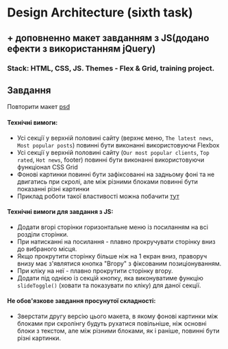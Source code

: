# Design Architecture (sixth task)
## + доповненно макет завданням з JS(додано ефекти з використанням jQuery)

### Stack: HTML, CSS, JS. Themes - Flex & Grid, training project.

## Завдання

Повторити макет [psd](./Design_Architecture.psd)

#### Технічні вимоги:
- Усі секції у верхній половині сайту (верхнє меню, `The latest news`, `Most popular posts`) повинні бути виконанні використовуючи Flexbox
- Усі секції у верхній половині сайту (`Our most popular clients`, `Top rated`, `Hot news`, footer) повинні бути виконанні використовуючи функціонал CSS Grid
- Фонові картинки повинні бути зафіксованні на задньому фоні та не двигатись при скролі, але між різними блоками повинні бути показанні різні картинки
- Приклад роботи такої властивості можна побачити [тут](./Preview.gif)

#### Технічні вимоги для завдання з JS:
- Додати вгорі сторінки горизонтальне меню із посиланням на всі розділи сторінки.
- При натисканні на посилання - плавно прокручувати сторінку вниз до вибраного місця.
- Якщо прокрутити сторінку більше ніж на 1 екран вниз, праворуч внизу має з'являтися кнопка "Вгору" з фіксованим позиціонуванням.
- При кліку на неї - плавно прокрутити сторінку вгору.
- Додати під однією із секцій кнопку, яка виконуватиме функцію `slideToggle()` (ховати та показувати по кліку) для даної секції.

<!-- #### Примітка
Це домашнє завдання включає матеріал трьох тем - Flexbox, CSS Grid, Animation / Parallax
 - Після теми по Flexbox потрібно зробити верхню частину макету
 - Після теми по CSS Grid потрібно зробити нижню частину макету
 - Після теми по Animation / Parallax необхідно зафіксувати фонові картинки при скролі. -->

#### Не обов'язкове завдання просунутої складності:
- Зверстати другу версію цього макета, в якому фонові картинки між блоками при скролінгу будуть рухатися повільніше, ніж основні блоки з текстом, але між різними блоками, як і раніше, повинні бути різні картинки.
